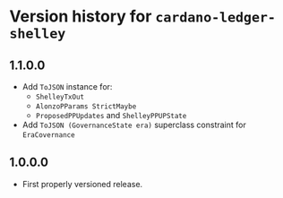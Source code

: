 # Version history for `cardano-ledger-shelley`

## 1.1.0.0

* Add `ToJSON` instance for:
  * `ShelleyTxOut`
  * `AlonzoPParams StrictMaybe`
  * `ProposedPPUpdates` and `ShelleyPPUPState`
* Add `ToJSON (GovernanceState era)` superclass constraint for `EraCovernance`

## 1.0.0.0

* First properly versioned release.
